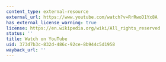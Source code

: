 ```yaml
---
content_type: external-resource
external_url: https://www.youtube.com/watch?v=RrRwoD1Yx8A
has_external_license_warning: true
license: https://en.wikipedia.org/wiki/All_rights_reserved
status: ''
title: Watch on YouTube
uid: 373d7b3c-832d-486c-92ce-8b944c5d1958
wayback_url: ''
---
```

